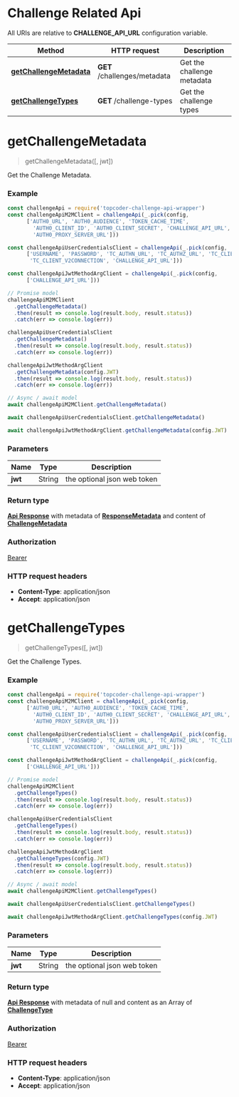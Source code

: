 # Challenge Related Api

All URIs are relative to **CHALLENGE_API_URL** configuration variable.

Method | HTTP request | Description
------------- | ------------- | -------------
[**getChallengeMetadata**](ChallengeRelatedApi.md#getChallengeMetadata) | **GET** /challenges/metadata | Get the challenge metadata
[**getChallengeTypes**](ChallengeRelatedApi.md#getChallengeTypes) | **GET** /challenge-types | Get the challenge types

<a name="getChallengeMetadata"></a>
# **getChallengeMetadata**
> getChallengeMetadata([, jwt])

Get the Challenge Metadata.

### Example
```javascript
const challengeApi = require('topcoder-challenge-api-wrapper')
const challengeApiM2MClient = challengeApi(_.pick(config,
      ['AUTH0_URL', 'AUTH0_AUDIENCE', 'TOKEN_CACHE_TIME',
        'AUTH0_CLIENT_ID', 'AUTH0_CLIENT_SECRET', 'CHALLENGE_API_URL',
        'AUTH0_PROXY_SERVER_URL']))

const challengeApiUserCredentialsClient = challengeApi(_.pick(config,
      ['USERNAME', 'PASSWORD', 'TC_AUTHN_URL', 'TC_AUTHZ_URL', 'TC_CLIENT_ID',
       'TC_CLIENT_V2CONNECTION', 'CHALLENGE_API_URL']))

const challengeApiJwtMethodArgClient = challengeApi(_.pick(config,
      ['CHALLENGE_API_URL']))

// Promise model
challengeApiM2MClient
  .getChallengeMetadata()
  .then(result => console.log(result.body, result.status))
  .catch(err => console.log(err))

challengeApiUserCredentialsClient
  .getChallengeMetadata()
  .then(result => console.log(result.body, result.status))
  .catch(err => console.log(err))

challengeApiJwtMethodArgClient
  .getChallengeMetadata(config.JWT)
  .then(result => console.log(result.body, result.status))
  .catch(err => console.log(err))

// Async / await model
await challengeApiM2MClient.getChallengeMetadata()

await challengeApiUserCredentialsClient.getChallengeMetadata()

await challengeApiJwtMethodArgClient.getChallengeMetadata(config.JWT)
```

### Parameters

Name | Type | Description
------------- | ------------- | -------------
 **jwt**      | String | the optional json web token

### Return type

[**Api Response**](ApiResponse.md) with metadata of [**ResponseMetadata**](ResponseMetadata.md) and content of [**ChallengeMetadata**](ChallengeMetadata.md)

### Authorization

[Bearer](../README.md#authorization)

### HTTP request headers

 - **Content-Type**: application/json
 - **Accept**: application/json

<a name="getChallengeTypes"></a>
# **getChallengeTypes**
> getChallengeTypes([, jwt])

Get the Challenge Types.

### Example
```javascript
const challengeApi = require('topcoder-challenge-api-wrapper')
const challengeApiM2MClient = challengeApi(_.pick(config,
      ['AUTH0_URL', 'AUTH0_AUDIENCE', 'TOKEN_CACHE_TIME',
        'AUTH0_CLIENT_ID', 'AUTH0_CLIENT_SECRET', 'CHALLENGE_API_URL',
        'AUTH0_PROXY_SERVER_URL']))

const challengeApiUserCredentialsClient = challengeApi(_.pick(config,
      ['USERNAME', 'PASSWORD', 'TC_AUTHN_URL', 'TC_AUTHZ_URL', 'TC_CLIENT_ID',
       'TC_CLIENT_V2CONNECTION', 'CHALLENGE_API_URL']))

const challengeApiJwtMethodArgClient = challengeApi(_.pick(config,
      ['CHALLENGE_API_URL']))

// Promise model
challengeApiM2MClient
  .getChallengeTypes()
  .then(result => console.log(result.body, result.status))
  .catch(err => console.log(err))

challengeApiUserCredentialsClient
  .getChallengeTypes()
  .then(result => console.log(result.body, result.status))
  .catch(err => console.log(err))

challengeApiJwtMethodArgClient
  .getChallengeTypes(config.JWT)
  .then(result => console.log(result.body, result.status))
  .catch(err => console.log(err))

// Async / await model
await challengeApiM2MClient.getChallengeTypes()

await challengeApiUserCredentialsClient.getChallengeTypes()

await challengeApiJwtMethodArgClient.getChallengeTypes(config.JWT)
```

### Parameters

Name | Type | Description
------------- | ------------- | -------------
 **jwt**      | String | the optional json web token

### Return type

[**Api Response**](ApiResponse.md) with metadata of null and content as an Array of [**ChallengeType**](ChallengeType.md)

### Authorization

[Bearer](../README.md#authorization)

### HTTP request headers

 - **Content-Type**: application/json
 - **Accept**: application/json